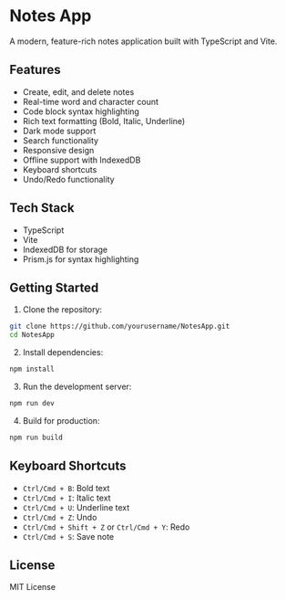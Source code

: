 # Notes App

A modern, feature-rich notes application built with TypeScript and Vite.

## Features

- Create, edit, and delete notes
- Real-time word and character count
- Code block syntax highlighting
- Rich text formatting (Bold, Italic, Underline)
- Dark mode support
- Search functionality
- Responsive design
- Offline support with IndexedDB
- Keyboard shortcuts
- Undo/Redo functionality

## Tech Stack

- TypeScript
- Vite
- IndexedDB for storage
- Prism.js for syntax highlighting

## Getting Started

1. Clone the repository:
```bash
git clone https://github.com/yourusername/NotesApp.git
cd NotesApp
```

2. Install dependencies:
```bash
npm install
```

3. Run the development server:
```bash
npm run dev
```

4. Build for production:
```bash
npm run build
```

## Keyboard Shortcuts

- `Ctrl/Cmd + B`: Bold text
- `Ctrl/Cmd + I`: Italic text
- `Ctrl/Cmd + U`: Underline text
- `Ctrl/Cmd + Z`: Undo
- `Ctrl/Cmd + Shift + Z` or `Ctrl/Cmd + Y`: Redo
- `Ctrl/Cmd + S`: Save note

## License

MIT License